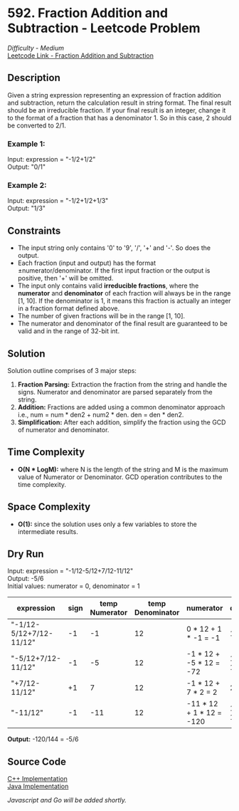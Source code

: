 # 592. Fraction Addition and Subtraction - Leetcode Problem
*Difficulty - Medium*  
[Leetcode Link - Fraction Addition and Subtraction](https://leetcode.com/problems/fraction-addition-and-subtraction/description/)  

## Description
Given a string expression representing an expression of fraction addition and subtraction, return the calculation result in string format. The final result should be an irreducible fraction. If your final result is an integer, change it to the format of a fraction that has a denominator 1. So in this case, 2 should be converted to 2/1.  

### Example 1:  
Input: expression = "-1/2+1/2"  
Output: "0/1"

### Example 2:  
Input: expression = "-1/2+1/2+1/3"  
Output: "1/3"

## Constraints
* The input string only contains '0' to '9', '/', '+' and '-'. So does the output.
* Each fraction (input and output) has the format ±numerator/denominator. If the first input fraction or the output is positive, then '+' will be omitted.
* The input only contains valid **irreducible fractions**, where the **numerator** and **denominator** of each fraction will always be in the range [1, 10]. If the denominator is 1, it means this fraction is actually an integer in a fraction format defined above.
* The number of given fractions will be in the range [1, 10].
* The numerator and denominator of the final result are guaranteed to be valid and in the range of 32-bit int.

## Solution
Solution outline comprises of 3 major steps:
1. **Fraction Parsing:** Extraction the fraction from the string and handle the signs. Numerator and denominator are parsed separately from the string.
2. **Addition:** Fractions are added using a common denominator approach i.e., num = num * den2 + num2 * den. den = den * den2.
3. **Simplification:** After each addition, simplify the fraction using the GCD of numerator and denominator.

## Time Complexity
* **O(N * LogM):** where N is the length of the string and M is the maximum value of Numerator or Denominator. GCD operation contributes to the time complexity.

## Space Complexity
* **O(1):** since the solution uses only a few variables to store the intermediate results.

## Dry Run

Input: expression = "-1/12-5/12+7/12-11/12"  
Output: -5/6  
Initial values: numerator = 0, denominator = 1

| expression              | sign | temp Numerator | temp Denominator | numerator                | denominoator  | Simplified | 
| ----------------------- | ---- | -------------- | ---------------- | -------------------      | ------------  | ---------- |
| "-1/12-5/12+7/12-11/12" | -1   | -1             | 12               | 0 * 12 + 1 * -1 = -1     | 1 * 12 = 12   | -1, 12     |
| "-5/12+7/12-11/12"      | -1   | -5             | 12               | -1 * 12 + -5 * 12 = -72  | 12 * 12 = 144 | -1, 2      |
| "+7/12-11/12"           | +1   | 7              | 12               | -1 * 12 + 7 * 2 = 2      | 2 * 12 = 24   | 1, 12      |
| "-11/12"                | -1   | -11            | 12               | -11 * 12 + 1 * 12 = -120 | 12 * 12 = 144 | -5, 6      |

**Output:** -120/144 = -5/6

## Source Code
[C++ Implementation](./fractionAddSubtract.cpp)  
[Java Implementation](./Solution.java)

*Javascript and Go will be added shortly.*